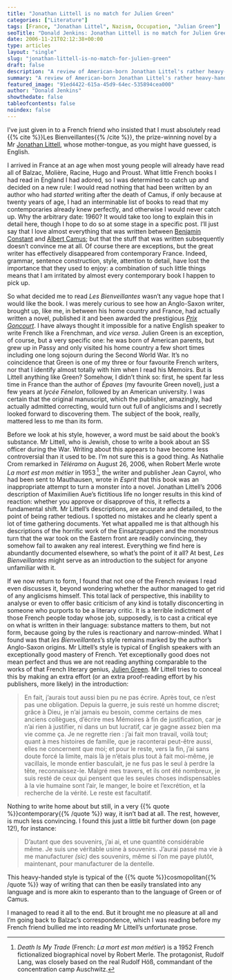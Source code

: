 ```yaml
---
title: "Jonathan Littell is no match for Julien Green"
categories: ["Literature"]
tags: [France, "Jonathan Littel", Nazism, Occupation, "Julian Green"]
seoTitle: "Donald Jenkins: Jonathan Littell is no match for Julien Green"
date: 2006-11-21T02:12:38+00:00
type: articles
layout: "single"
slug: "jonathan-littell-is-no-match-for-julien-green"
draft: false
description: "A review of American-born Jonathan Littel's rather heavy-handed novel, *Les Bienveillantes*. One inevitably comes to the conclusion that he is not is the same league as the other, more famous American writer who wrote in French, Julien Green."
summary: "A review of American-born Jonathan Littel's rather heavy-handed novel, *Les Bienveillantes*. One inevitably comes the conclusion that he is not is the same league as the other, more famousAmerican writer who wrote in French, Julien Green. And I found that I found that not one of the French reviews I read even discusses the quality of his French form, beyond wondering whether the author managed to get rid of any anglicisms himself. This total lack of perspective, this inability to analyse or even to offer basic criticism of any kind is totally disconcerting in someone who purports to be a literary critic."
featured_image: "91ed4422-615a-45d9-64ec-535894cea000"
author: "Donald Jenkins"
showthedate: false
tableofcontents: false
noindex: false
---
```


I’ve just given in to a French friend who insisted that I must absolutely read {{% cite %}}Les Bienveillantes{{% /cite %}}, the prize-winning novel by a Mr [Jonathan Littell](https://en.wikipedia.org/wiki/Jonathan_Littell), whose mother-tongue, as you might have guessed, is English.

I arrived in France at an age when most young people will already have read all of Balzac, Molière, Racine, Hugo and Proust. What little French books I had read in England I had adored, so I was determined to catch up and decided on a new rule: I would read nothing that had been written by an author who had _started_ writing after the death of Camus, if only because at twenty years of age, I had an interminable list of books to read that my contemporaries already knew perfectly, and otherwise I would never catch up. Why the arbitrary date: 1960? It would take too long to explain this in detail here, though I hope to do so at some stage in a specific post. I’ll just say that I love almost everything that was written between [Benjamin Constant](https://en.wikipedia.org/wiki/Benjamin_Constant) and [Albert Camus](https://en.wikipedia.org/wiki/Albert_Camus); but that the stuff that was written subsequently doesn’t convince me at all. Of course there are exceptions, but the great writer has effectively disappeared from contemporary France. Indeed, grammar, sentence construction, style, attention to detail, have lost the importance that they used to enjoy: a combination of such little things means that I am irritated by almost every contemporary book I happen to pick up.

So what decided me to read _Les Bienveillantes_ wasn’t any vague hope that I would like the book. I was merely curious to see how an Anglo-Saxon writer, brought up, like me, in between his home country and France, had actually written a novel, published it and been awarded the prestigious _[Prix Goncourt](https://en.wikipedia.org/wiki/Prix_Goncourt)_. I have always thought it impossible for a native English speaker to write French like a Frenchman, and _vice versa_. Julien Green is an exception, of course, but a very specific one: he was born of American parents, but grew up in Passy and only visited his home country a few short times including one long sojourn during the Second World War. It’s no coincidence that Green is one of my three or four favourite French writers, nor that I identify almost totally with him when I read his Memoirs. But is Littell anything like Green? Somehow, I didn’t think so: first, he spent far less time in France than the author of _Épaves_ (my favourite Green novel), just a few years at _lycée Fénelon_, followed by an American university. I was certain that the original manuscript, which the publisher, amazingly, had actually admitted correcting, would turn out full of anglicisms and I secretly looked forward to discovering them. The subject of the book, really, mattered less to me than its form.

Before we look at his style, however, a word must be said about the book’s substance. Mr Littell, who is Jewish, chose to write a book about an SS officer during the War. Writing about this appears to have become less controversial than it used to be. I’m not sure this is a good thing. As Nathalie Crom remarked in _Télérama_ on August 26, 2006, when Robert Merle wrote _La mort est mon métier_ in 1953&thinsp;[^1], the writer and publisher Jean Cayrol, who had been sent to Mauthausen, wrote in _Esprit_ that this book was an inappropriate attempt to turn a monster into a novel. Jonathan Littell’s 2006 description of Maximilien Aue’s fictitious life no longer results in this kind of reaction: whether you approve or disapprove of this, it reflects a fundamental shift. Mr Littell’s descriptions, are accurate and detailed, to the point of being rather tedious. I spotted no mistakes and he clearly spent a lot of time gathering documents. Yet what appalled me is that although his descriptions of the horrific work of the Einsatzgruppen and the monstrous turn that the war took on the Eastern front are readily convincing, they somehow fail to awaken any real interest. Everything we find here is abundantly documented elsewhere, so what’s the point of it all? At best, _Les Bienveillantes_ might serve as an introduction to the subject for anyone unfamiliar with it.

If we now return to form, I found that not one of the French reviews I read even discusses it, beyond wondering whether the author managed to get rid of any anglicisms himself. This total lack of perspective, this inability to analyse or even to offer basic criticism of any kind is totally disconcerting in someone who purports to be a literary critic. It is a terrible indictment of those French people today whose job, supposedly, is to cast a critical eye on what is written in their language: substance matters to them, but not form, because going by the rules is reactionary and narrow-minded. What I found was that _les Bienveillantes_’s style remains marked by the author’s Anglo-Saxon origins. Mr Littell’s style is typical of English speakers with an exceptionally good mastery of French. Yet exceptionally good does not mean perfect and thus we are not reading anything comparable to the works of that French literary genius, [Julien Green](https://en.wikipedia.org/wiki/Julien_Green). Mr Littell tries to conceal this by making an extra effort (or an extra proof-reading effort by his publishers, more likely) in the introduction:

> En fait, j’aurais tout aussi bien pu ne pas écrire. Après tout, ce n’est pas une obligation. Depuis la guerre, je suis resté un homme discret; grâce à Dieu, je n’ai jamais eu besoin, comme certains de mes anciens collègues, d’écrire mes Mémoires à fin de justification, car je n’ai rien à justifier, ni dans un but lucratif, car je gagne assez bien ma vie comme ça. Je ne regrette rien : j’ai fait mon travail, voilà tout; quant à mes histoires de famille, que je raconterai peut-être aussi, elles ne concernent que moi; et pour le reste, vers la fin, j’ai sans doute forcé la limite, mais là je n’étais plus tout à fait moi-même, je vacillais, le monde entier basculait, je ne fus pas le seul à perdre la tête, reconnaissez-le. Malgré mes travers, et ils ont été nombreux, je suis resté de ceux qui pensent que les seules choses indispensables à la vie humaine sont l’air, le manger, le boire et l’excrétion, et la recherche de la vérité. Le reste est facultatif.

Nothing to write home about but still, in a very {{% quote %}}contemporary{{% /quote %}} way, it isn’t bad at all. The rest, however, is much less convincing. I found this just a little bit further down (on page 12!), for instance:

> D’autant que des souvenirs, j’ai ai, et une quantité considérable même. Je suis une véritable usine à souvenirs. J’aurai passé ma vie à me manufacturer _(sic)_ des souvenirs, même si l’on me paye plutôt, maintenant, pour manufacturer de la dentelle.

This heavy-handed style is typical of the {{% quote %}}cosmopolitan{{% /quote %}} way of writing that can then be easily translated into any language and is more akin to esperanto than to the language of Green or of Camus.

I managed to read it all to the end. But it brought me no pleasure at all and I’m going back to Balzac’s correspondence, which I was reading before my French friend bullied me into reading Mr Littell’s unfortunate prose.

[^1]: _Death Is My Trade_ (French: _La mort est mon métier_) is a 1952 French fictionalized biographical novel by Robert Merle. The protagonist, Rudolf Lang, was closely based on the real Rudolf Höß, commandant of the concentration camp Auschwitz.
